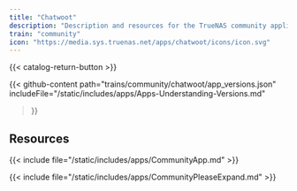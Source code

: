 ```yaml
---
title: "Chatwoot"
description: "Description and resources for the TrueNAS community application called Chatwoot."
train: "community"
icon: "https://media.sys.truenas.net/apps/chatwoot/icons/icon.svg"
---
```


{{< catalog-return-button >}}

{{< github-content 
    path="trains/community/chatwoot/app_versions.json"
    includeFile="/static/includes/apps/Apps-Understanding-Versions.md"
>}}

## Resources

{{< include file="/static/includes/apps/CommunityApp.md" >}}

{{< include file="/static/includes/apps/CommunityPleaseExpand.md" >}}
